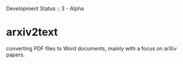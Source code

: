 Development Status :: 3 - Alpha

# arxiv2text
converting PDF files to Word documents, mainly with a focus on arXiv papers.
